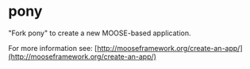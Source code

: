 pony
=====

"Fork pony" to create a new MOOSE-based application.

For more information see: [http://mooseframework.org/create-an-app/](http://mooseframework.org/create-an-app/)
